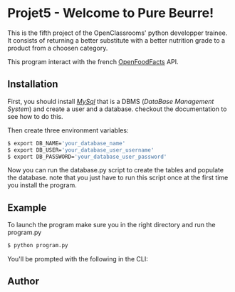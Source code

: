 # Projet5 - Welcome to Pure Beurre!

This is the fifth project of the OpenClassrooms' python developper trainee.
It consists of returning a better substitute with a better nutrition grade to a product from a choosen category.

This program interact with the french [OpenFoodFacts](https://fr.openfoodfacts.org) API.

## Installation

First, you should install _[MySql](https://www.mysql.com)_ that is a DBMS (*DataBase Management System*) and create a user and a database. checkout the documentation to see how to do this.

Then create three environment variables:

```bash
$ export DB_NAME='your_database_name'
$ export DB_USER='your_database_user_username'
$ export DB_PASSWORD='your_database_user_password'
```

Now you can run the database.py script to create the tables and populate the database. note that you just have to run this script once at the first time you install the program.

## Example

To launch the program make sure you in the right directory and run the program.py

```bash
$ python program.py
```

You'll be prompted with the following in the CLI:

## Author



